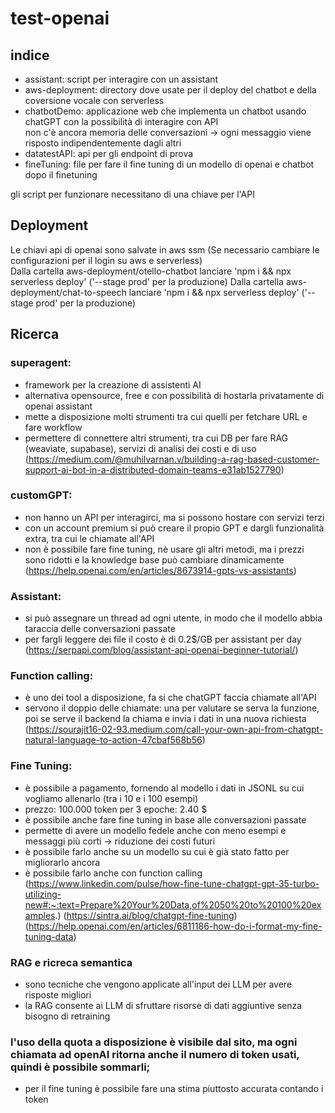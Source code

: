 # test-openai
## indice
- assistant: script per interagire con un assistant
- aws-deployment: directory dove usate per il deploy del chatbot e della coversione vocale con serverless
- chatbotDemo: applicazione web che implementa un chatbot usando chatGPT con la possibilità di interagire con API  
    non c'è ancora memoria delle conversazioni -> ogni messaggio viene risposto indipendentemente dagli altri
- datatestAPI: api per gli endpoint di prova
- fineTuning: file per fare il fine tuning di un modello di openai e chatbot dopo il finetuning

gli script per funzionare necessitano di una chiave per l'API

## Deployment
Le chiavi api di openai sono salvate in aws ssm
(Se necessario cambiare le configurazioni per il login su aws e serverless)  
Dalla cartella aws-deployment/otello-chatbot lanciare 'npm i && npx  serverless deploy'  ('--stage prod' per la produzione)
Dalla cartella aws-deployment/chat-to-speech lanciare 'npm i && npx  serverless deploy'  ('--stage prod' per la produzione)

## Ricerca
### superagent:
- framework per la creazione di assistenti AI
- alternativa opensource, free e con possibilità di hostarla privatamente di openai assistant
- mette a disposizione molti strumenti tra cui quelli per fetchare URL e fare workflow
- permettere di connettere altri strumenti, tra cui DB per fare RAG (weaviate, supabase), servizi di analisi dei costi e di uso
    (https://medium.com/@muhilvarnan.v/building-a-rag-based-customer-support-ai-bot-in-a-distributed-domain-teams-e31ab1527790)
### customGPT:
- non hanno un API per interagirci, ma si possono hostare con servizi terzi
- con un account premium si può creare il propio GPT e dargli funzionalità extra, tra cui le chiamate all'API
- non è possibile fare fine tuning, nè usare gli altri metodi, ma i prezzi sono ridotti e la knowledge base può cambiare dinamicamente   
    (https://help.openai.com/en/articles/8673914-gpts-vs-assistants)
### Assistant:
- si può assegnare un thread ad ogni utente, in modo che il modello abbia taraccia delle conversazioni passate 
- per fargli leggere dei file il costo è di 0.2$/GB per assistant per day  
    (https://serpapi.com/blog/assistant-api-openai-beginner-tutorial/)  
### Function calling:
- è uno dei tool a disposizione, fa si che chatGPT faccia chiamate all'API 
- servono il doppio delle chiamate: una per valutare se serva la funzione, poi se serve il backend la chiama e invia i dati in una nuova richiesta
    (https://sourajit16-02-93.medium.com/call-your-own-api-from-chatgpt-natural-language-to-action-47cbaf568b56)    
### Fine Tuning:
- è possibile a pagamento, fornendo al modello i dati in JSONL su cui vogliamo allenarlo (tra i 10 e i 100 esempi) 
- prezzo: 100.000 token per 3 epoche: 2.40 $ 
- è possibile anche fare fine tuning in base alle conversazioni passate 
- permette di avere un modello fedele anche con meno esempi e messaggi più corti -> riduzione dei costi futuri 
- è possibile farlo anche su un modello su cui è già stato fatto per migliorarlo ancora 
- è possibile farlo anche con function calling
    (https://www.linkedin.com/pulse/how-fine-tune-chatgpt-gpt-35-turbo-utilizing-new#:~:text=Prepare%20Your%20Data,of%2050%20to%20100%20examples.)
    (https://sintra.ai/blog/chatgpt-fine-tuning)
    (https://help.openai.com/en/articles/6811186-how-do-i-format-my-fine-tuning-data)
### RAG e ricreca semantica
- sono tecniche che vengono applicate all'input dei LLM per avere risposte migliori
- la RAG consente ai LLM di sfruttare risorse di dati aggiuntive senza bisogno di retraining
### l'uso della quota a disposizione è visibile dal sito, ma ogni chiamata ad openAI ritorna anche il numero di token usati, quindi è possibile sommarli;
- per il fine tuning è possibile fare una stima piuttosto accurata contando i token
